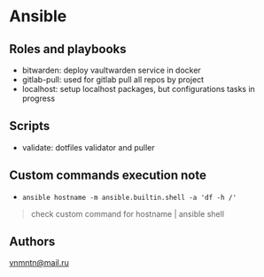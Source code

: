 # Ansible

## Roles and playbooks

- bitwarden: deploy vaultwarden service in docker
- gitlab-pull: used for gitlab pull all repos by project
- localhost: setup localhost packages, but configurations tasks in progress

## Scripts

- validate: dotfiles validator and puller

## Custom commands execution note

- `ansible hostname -m ansible.builtin.shell -a 'df -h /'`

> check custom command for hostname | ansible shell

## Authors

<vnmntn@mail.ru>
